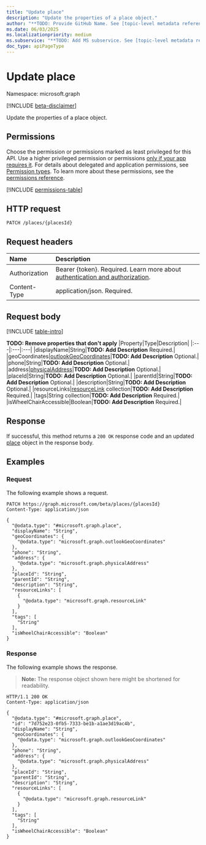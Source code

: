 ```yaml
---
title: "Update place"
description: "Update the properties of a place object."
author: "**TODO: Provide GitHub Name. See [topic-level metadata reference](https://eng.ms/docs/products/microsoft-graph-service/microsoft-graph/document-apis/metadata)**"
ms.date: 06/03/2025
ms.localizationpriority: medium
ms.subservice: "**TODO: Add MS subservice. See [topic-level metadata reference](https://eng.ms/docs/products/microsoft-graph-service/microsoft-graph/document-apis/metadata)**"
doc_type: apiPageType
---
```


# Update place

Namespace: microsoft.graph

[!INCLUDE [beta-disclaimer](../../includes/beta-disclaimer.md)]

Update the properties of a place object.

## Permissions

Choose the permission or permissions marked as least privileged for this API. Use a higher privileged permission or permissions [only if your app requires it](/graph/permissions-overview#best-practices-for-using-microsoft-graph-permissions). For details about delegated and application permissions, see [Permission types](/graph/permissions-overview#permission-types). To learn more about these permissions, see the [permissions reference](/graph/permissions-reference).

<!-- {
  "blockType": "permissions",
  "name": "place-update-permissions"
}
-->
[!INCLUDE [permissions-table](../includes/permissions/place-update-permissions.md)]

## HTTP request

<!-- {
  "blockType": "ignored"
}
-->
``` http
PATCH /places/{placesId}
```

## Request headers

|Name|Description|
|:---|:---|
|Authorization|Bearer {token}. Required. Learn more about [authentication and authorization](/graph/auth/auth-concepts).|
|Content-Type|application/json. Required.|

## Request body

[!INCLUDE [table-intro](../../includes/update-property-table-intro.md)]


**TODO: Remove properties that don't apply**
|Property|Type|Description|
|:---|:---|:---|
|displayName|String|**TODO: Add Description** Required.|
|geoCoordinates|[outlookGeoCoordinates](../resources/outlookgeocoordinates.md)|**TODO: Add Description** Optional.|
|phone|String|**TODO: Add Description** Optional.|
|address|[physicalAddress](../resources/physicaladdress.md)|**TODO: Add Description** Optional.|
|placeId|String|**TODO: Add Description** Optional.|
|parentId|String|**TODO: Add Description** Optional.|
|description|String|**TODO: Add Description** Optional.|
|resourceLinks|[resourceLink](../resources/resourcelink.md) collection|**TODO: Add Description** Required.|
|tags|String collection|**TODO: Add Description** Required.|
|isWheelChairAccessible|Boolean|**TODO: Add Description** Required.|



## Response

If successful, this method returns a `200 OK` response code and an updated [place](../resources/place.md) object in the response body.

## Examples

### Request

The following example shows a request.
<!-- {
  "blockType": "request",
  "name": "update_place"
}
-->
``` http
PATCH https://graph.microsoft.com/beta/places/{placesId}
Content-Type: application/json

{
  "@odata.type": "#microsoft.graph.place",
  "displayName": "String",
  "geoCoordinates": {
    "@odata.type": "microsoft.graph.outlookGeoCoordinates"
  },
  "phone": "String",
  "address": {
    "@odata.type": "microsoft.graph.physicalAddress"
  },
  "placeId": "String",
  "parentId": "String",
  "description": "String",
  "resourceLinks": [
    {
      "@odata.type": "microsoft.graph.resourceLink"
    }
  ],
  "tags": [
    "String"
  ],
  "isWheelChairAccessible": "Boolean"
}
```


### Response

The following example shows the response.
>**Note:** The response object shown here might be shortened for readability.
<!-- {
  "blockType": "response",
  "truncated": true
}
-->
``` http
HTTP/1.1 200 OK
Content-Type: application/json

{
  "@odata.type": "#microsoft.graph.place",
  "id": "7d752e23-0fb5-7333-be1b-a1ae3d19ac4b",
  "displayName": "String",
  "geoCoordinates": {
    "@odata.type": "microsoft.graph.outlookGeoCoordinates"
  },
  "phone": "String",
  "address": {
    "@odata.type": "microsoft.graph.physicalAddress"
  },
  "placeId": "String",
  "parentId": "String",
  "description": "String",
  "resourceLinks": [
    {
      "@odata.type": "microsoft.graph.resourceLink"
    }
  ],
  "tags": [
    "String"
  ],
  "isWheelChairAccessible": "Boolean"
}
```

